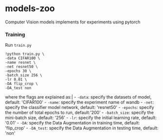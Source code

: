 # models-zoo
Computer Vision models implements for experiments using pytorch

### Training
Run ```train.py```
```
!python train.py \
-data CIFAR100 \
-name resnet \
-net resnet50 \
-epochs 30 \
-batch_size 256 \
-lr 0.01 \
-DA flip_crop \
-DA_test non
```
where the flags are explained as:|
    - `-data`: specify the datasets of model, default: 'CIFAR100'
    - `-name`: specify the experiment name of wandb
    - `-net`: specify the classifier model network, default: 'resnet50'
    - `-epochs`: specify the number of total epochs to run, default:'200'
    - `-batch_size`: specify the mini-batch size, default: '256'
    - `-lr`: specify the initial learning rate, default: '0.01'
    - `-DA`: specify the Data Augmentation in training time, default: 'flip_crop'
    - `-DA_test`: specify the Data Augmentation in testing time, default: 'non'
    

